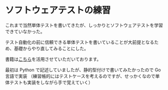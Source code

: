 # ソフトウェアテストの練習

これまで当然単体テストを書いてきたが、しっかりとソフトウェアテストを学習できていなかった。

テスト自動化の前に信頼できる単体テストを書いていることが大前提となるため、基礎からやり直してみることにした。

書籍は[こちら](https://www.amazon.co.jp/dp/B082ZX1YHW/ref=dp-kindle-redirect?_encoding=UTF8&btkr=1)を活用させていただいております。

最初は Python で記述していましたが、静的型付けで書いてみたかったので Go 言語で実装
（練習帳的にはテストケースを考えるのですが、せっかくなので単体テストも実装をしながら手で覚えていく）
